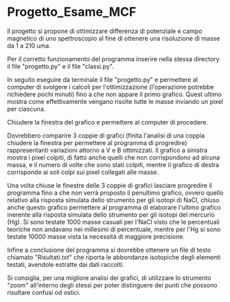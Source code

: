 # Progetto_Esame_MCF

Il progetto si propone di ottimizzare differenza di potenziale e campo magnetico di uno spettroscopio al fine di ottenere una risoluzione di masse da 1 a 210 uma.

Per il corretto funzionamento del programma inserire nella stessa directory il file "progetto.py" e il file "classi.py".

In seguito eseguire da terminale il file "progetto.py" e permettere al computer di svolgere i calcoli per l'ottimizzazione (l'operazione potrebbe richiedere pochi minuti) fino a che non appare il primo grafico. Quest ultimo mostra come effettivamente vengano risolte tutte le masse inviando un pixel per ciascuna.

Chiudere la finestra del grafico e permettere al computer di procedere.

Dovrebbero comparire 3 coppie di grafici (finita l'analisi di una coppia chiudere la finestra per permettere al programma di progredire) rappresentanti variazioni attorno a V e B ottimizzati. Il grafico a sinistra mostra i pixel colpiti, di fatto anche quelli che non corrispondono ad alcuna massa, e il numero di volte che sono stati colpiti, mentre il grafico di destra corrisponde ai soli colpi sui pixel collegati alle masse.

Una volta chiuse le finestre delle 3 coppie di grafici lasciare progredire il programma fino a che non verrà proposto il penultimo grafico, ovvero quello relativo alla risposta simulata dello strumento per gli isotopi di NaCl, chiuso anche questo grafico permettere al programma di elaborare l'ultimo grafico inerente alla risposta simulata dello strumento per gli isotopi del mercurio (Hg).
Si sono testate 1000 masse casuali per l'NaCl visto che le percentuali teoriche non andavano nei millesimi di percentuale, mentre per l'Hg si sono testate 10000 masse vista la necessità di maggiore precisione.


Infine a conclusione del programma si dovrebbe ottenere un file di testo chiamato "Risultati.txt" che riporta le abbondanze isotopiche degli elementi testati, avendole estratte dai dati raccolti.

Si consiglia, per una migliore analisi dei grafici, di utilizzare lo strumento "zoom" all'interno degli stessi per poter distinguere dei punti che possono risultare confusi od ostici.

